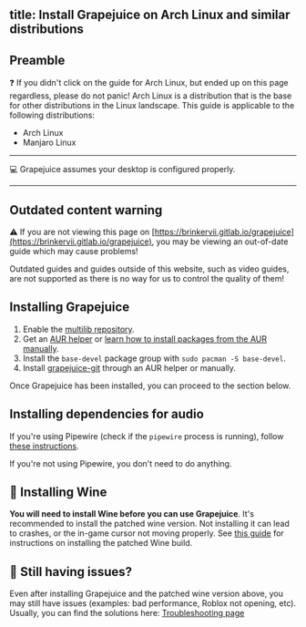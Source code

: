 title: Install Grapejuice on Arch Linux and similar distributions
---
## Preamble

:question: If you didn't click on the guide for Arch Linux, but ended up on this page regardless, please do not panic!
Arch Linux is a distribution that is the base for other distributions in the Linux landscape. This guide is applicable
to the following distributions:

- Arch Linux
- Manjaro Linux

---

:computer: Grapejuice assumes your desktop is configured properly.

---

## Outdated content warning

⚠️  If you are not viewing this page on [https://brinkervii.gitlab.io/grapejuice](https://brinkervii.gitlab.io/grapejuice),
you may be viewing an out-of-date guide which may cause problems!

Outdated guides and guides outside of this website, such as video guides, are not supported as there is no way
for us to control the quality of them!

## Installing Grapejuice

1. Enable the [multilib repository](https://wiki.archlinux.org/title/Official_repositories#multilib).
2. Get an [AUR helper](https://wiki.archlinux.org/title/AUR_helpers) or
[learn how to install packages from the AUR manually](https://wiki.archlinux.org/title/Arch_User_Repository).
3. Install the `base-devel` package group with `sudo pacman -S base-devel`.
4. Install [grapejuice-git](https://aur.archlinux.org/packages/grapejuice-git/) through an AUR helper or manually.

Once Grapejuice has been installed, you can proceed to the section below.

## Installing dependencies for audio

If you're using Pipewire (check if the `pipewire` process is running), follow
[these instructions](https://wiki.archlinux.org/title/PipeWire#PulseAudio_clients).

If you're not using Pipewire, you don't need to do anything.

## 🍷 Installing Wine

**You will need to install Wine before you can use Grapejuice**.
It's recommended to install the patched wine version. Not installing it can lead to crashes, or the in-game cursor not moving properly.
See [this guide](../Guides/Installing-Wine) for instructions on installing the patched Wine build.

## 🤔 Still having issues?

Even after installing Grapejuice and the patched wine version above, you may still have issues (examples: bad performance, Roblox not opening, etc). Usually, you can find the solutions here: [Troubleshooting page](../Troubleshooting)
